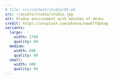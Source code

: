 ```yaml
---
# file: src/content/studio/05.md
src: ~/assets/studio/studio.jpg
alt: Studio environment with benches of desks
credit: https://unsplash.com/photos/wawEfYdpkag
variants:
  large:
    width: 1700
    quality: 60
  medium:
    width: 890
    quality: 60
  small:
    width: 600
    quality: 60
---
```


